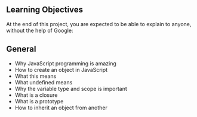 ## Learning Objectives

At the end of this project, you are expected to be able to explain to anyone, without the help of Google:

## General

* Why JavaScript programming is amazing
* How to create an object in JavaScript
* What this means
* What undefined means
* Why the variable type and scope is important
* What is a closure
* What is a prototype
* How to inherit an object from another

